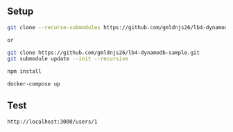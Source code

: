 ## Setup

```sh
git clone --recurse-submodules https://github.com/gmldnjs26/lb4-dynamodb-sample.git

or

git clone https://github.com/gmldnjs26/lb4-dynamodb-sample.git
git submodule update --init --recursive
```

```sh
npm install
```

```sh
docker-compose up
```

## Test

```
http://localhost:3000/users/1
```
